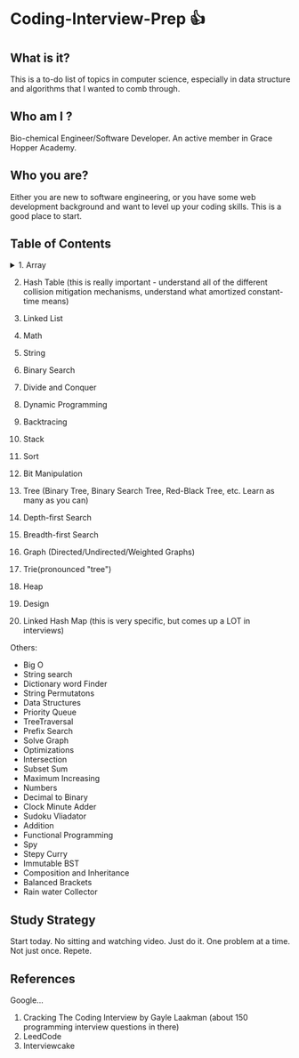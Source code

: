 # Coding-Interview-Prep :+1:

## What is it?
This is a to-do list of topics in computer science, especially in data structure and algorithms that I wanted to comb through.

## Who am I ?
Bio-chemical Engineer/Software Developer. An active member in Grace Hopper Academy.

## Who you are?
Either you are new to software engineering, or you have some web development background and want to level up your coding skills. This is a good place to start.

## Table of Contents

<details><summary>1. Array</summary>
<p>

- [ ]  Two Sum
- [ ] 3Sum
- [ ]  3Sum Closest
- [ ] 4Sum
- [ ] Best Time to Buy and Sell Stock
- [ ]  Best Time to Buy and Sell Stock II
- [ ]  Combination Sum
- [ ]  Combination Sum II
- [ ]  Combination Sum III
- [ ] Construct Binary Tree from Preorder and Inorder Traversal
- [ ]  Construct Binary Tree from Inorder and Postorder
- [ ] Traversal
- [ ]  Contains Duplicate
- [ ]  Contains Duplicate II
- [ ]  Contains Duplicate III
- [ ] Find Minimum in Rotated Sorted Array
- [ ] Find Peak Element
- [ ] Game of Life
- [ ] Jump Game
- [ ] Majority Element
- [ ] Majority Element II
- [ ] Maximum Subarray
- [ ] Maximum Product Subarray
- [ ] Merge Sorted Array
- [ ] Minimum Path Sum
- [ ] Minimum Size Subarray Sum
- [ ] Missing Number
- [ ] Move Zeroes
- [ ] Next Permutation
- [ ]Pascal's Triangle
- [ ]Pascal's Triangle II
- [ ]Plus One
- [ ]Product of Array Except Self
- [ ]Remove Duplicates from Sorted Array
- [ ]Remove Duplicates from Sorted Array II
- [ ]Remove Element
- [ ]Rotate Array
- [ ]Rotate Image
- [ ]Search a 2D Matrix
- [ ]Search for a Range
- [ ]Search in Rotated Sorted Array
- [ ]Search in Rotated Sorted Array II
- [ ]Search Insert Position
- [ ]Set Matrix Zeroes
- [ ]Sort Colors
- [ ]Spiral Matrix
- [ ]Spiral Matrix II
- [ ]Subsets
- [ ]Subsets II
- [ ]Summary Ranges
- [ ]Unique Paths
- [ ]Unique Paths II
</p>
</details>

2. Hash Table (this is really important - understand all of the different collision mitigation mechanisms, understand what amortized constant-time means)

3. Linked List

4. Math

5. String

6. Binary Search

7. Divide and Conquer

8. Dynamic Programming

9. Backtracing

10. Stack

11. Sort

12. Bit Manipulation

13. Tree (Binary Tree, Binary Search Tree, Red-Black Tree, etc. Learn as many as you can)

14. Depth-first Search

15. Breadth-first Search

16. Graph (Directed/Undirected/Weighted Graphs)

17. Trie(pronounced "tree")

18. Heap

19. Design

20. Linked Hash Map (this is very specific, but comes up a LOT in interviews)

Others:
* Big O
* String search
* Dictionary word Finder
* String Permutatons
* Data Structures
* Priority Queue
* TreeTraversal
* Prefix Search
* Solve Graph
* Optimizations
* Intersection
* Subset Sum
* Maximum Increasing
* Numbers
* Decimal to Binary
* Clock Minute Adder
* Sudoku Vliadator
* Addition
* Functional Programming
* Spy
* Stepy Curry
* Immutable BST
* Composition and Inheritance
* Balanced Brackets
* Rain water Collector

## Study Strategy

Start today.
No sitting and watching video. Just do it.
One problem at a time.
Not just once. Repete.

## References
Google...

1. Cracking The Coding Interview by Gayle Laakman (about 150 programming interview questions in there)
2. LeedCode
3. Interviewcake

